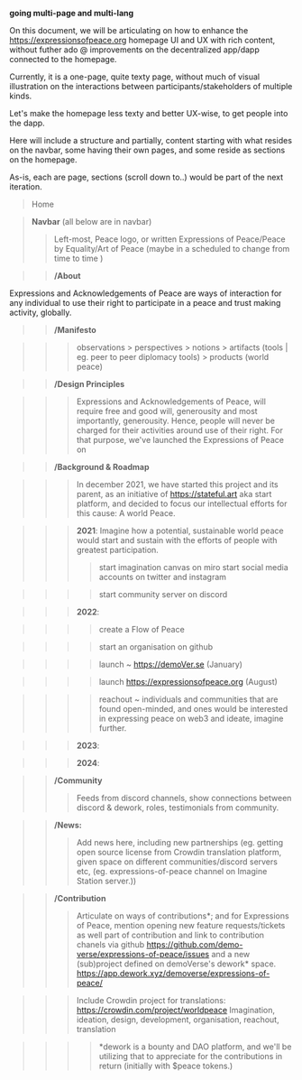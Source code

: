 **going multi-page and multi-lang**

On this document, we will be articulating on how to enhance the https://expressionsofpeace.org homepage UI and UX with rich content, without futher ado @ improvements on the decentralized app/dapp connected to the homepage.

Currently, it is a one-page, quite texty page, without much of visual illustration on the interactions between participants/stakeholders of multiple kinds. 

Let's make the homepage less texty and better UX-wise, to get people into the dapp.

Here will include a structure and partially, content starting with what resides on the navbar, some having their own pages, and some reside as sections on the homepage. 

As-is, each are page, sections (scroll down to..) would be part of the next iteration. 

> Home

> **Navbar** (all below are in navbar)
>> Left-most, Peace logo, or written Expressions of Peace/Peace by Equality/Art of Peace (maybe in a scheduled to change from time to time )

>> **/About**

Expressions and Acknowledgements of Peace are ways of interaction for any individual to use their right to participate in a peace and trust making activity, globally.

>> **/Manifesto**

>>> observations > perspectives > notions > artifacts (tools | eg. peer to peer diplomacy tools) > products (world peace)

>> **/Design Principles**

>>>Expressions and Acknowledgements of Peace, will require free and good will, generousity and most importantly, generousity.
>>>Hence, people will never be charged for their activities around use of their right. For that purpose, we've launched the Expressions of Peace on 

>> **/Background & Roadmap**

>>>In december 2021, we have started this project and its parent, as an initiative of https://stateful.art aka start platform, and decided to focus our intellectual efforts for this cause: A world Peace. 

>>>**2021**: Imagine how a potential, sustainable world peace would start and sustain with the efforts of people with greatest participation.
>>>> start imagination canvas on miro
>>>> start social media accounts on twitter and instagram

>>>> start community server on discord


>>> **2022**: 

>>>> create a Flow of Peace

>>>> start an organisation on github

>>>>launch ~  https://demoVer.se (January)

>>>>launch https://expressionsofpeace.org (August)

>>>>reachout ~  individuals and communities that are found open-minded, and ones would be interested in  expressing peace on web3 and ideate, imagine further. 


>>> **2023**: 

>>> **2024**:

>> **/Community**
>>> Feeds from discord channels, show connections between discord & dework, roles, testimonials from community. 

>> **/News:** 
>>> Add news here, including new partnerships (eg. getting open source license from Crowdin translation platform, given space on different communities/discord servers etc, (eg. expressions-of-peace channel on Imagine Station server.))


>> **/Contribution**
>>>Articulate on ways of contributions*; and for Expressions of Peace, mention opening new feature requests/tickets as well part of contribution and link to contribution chanels via github
https://github.com/demo-verse/expressions-of-peace/issues
 and a new (sub)project defined on demoVerse's dework* space. https://app.dework.xyz/demoverse/expressions-of-peace/

>>> Include Crowdin project for translations: https://crowdin.com/project/worldpeace
>>> Imagination, ideation, design, development, organisation, reachout, translation

 >>>>*dework is a bounty and DAO platform, and we'll be utilizing that to appreciate for the contributions in return (initially with $peace tokens.)

